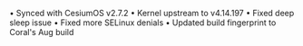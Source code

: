 



• Synced with CesiumOS v2.7.2
• Kernel upstream to v4.14.197
• Fixed deep sleep issue
• Fixed more SELinux denials
• Updated build fingerprint to Coral's Aug build
